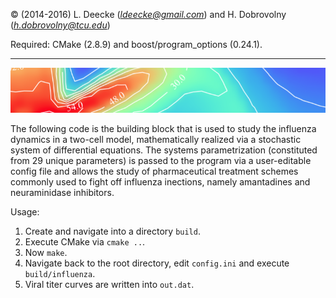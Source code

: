 © (2014-2016) L. Deecke (*ldeecke@gmail.com*) and H. Dobrovolny (*h.dobrovolny@tcu.edu*)

Required: CMake (2.8.9) and boost/program_options (0.24.1).

---

![symmetric kernel](sk.png)

The following code is the building block that is used to study the influenza dynamics in a two-cell model, mathematically realized via a stochastic system of differential equations. The systems parametrization (constituted from 29 unique parameters) is passed to the program via a user-editable config file and allows the study of pharmaceutical treatment schemes commonly used to fight off influenza inections, namely amantadines and neuraminidase inhibitors.

Usage:

1. Create and navigate into a directory `build`.
2. Execute CMake via `cmake ..`.
3. Now `make`.
4. Navigate back to the root directory, edit `config.ini` and execute `build/influenza`.
5. Viral titer curves are written into `out.dat`.